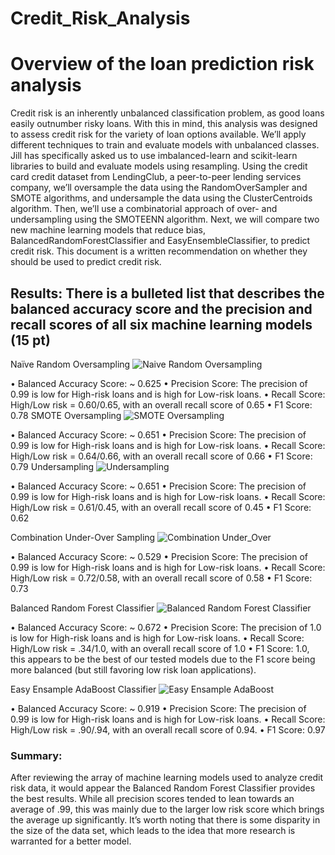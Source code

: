 # Credit_Risk_Analysis
# Overview of the loan prediction risk analysis
Credit risk is an inherently unbalanced classification problem, as good loans easily outnumber risky loans. With this in mind, this analysis was designed to assess credit risk for the variety of loan options available. We’ll apply different techniques to train and evaluate models with unbalanced classes. Jill has specifically asked us to use imbalanced-learn and scikit-learn libraries to build and evaluate models using resampling.
Using the credit card credit dataset from LendingClub, a peer-to-peer lending services company, we’ll oversample the data using the RandomOverSampler and SMOTE algorithms, and undersample the data using the ClusterCentroids algorithm. Then, we’ll use a combinatorial approach of over- and undersampling using the SMOTEENN algorithm. Next, we will compare two new machine learning models that reduce bias, BalancedRandomForestClassifier and EasyEnsembleClassifier, to predict credit risk. This document is a written recommendation on whether they should be used to predict credit risk.

## Results: There is a bulleted list that describes the balanced accuracy score and the precision and recall scores of all six machine learning models (15 pt)

Naïve Random Oversampling
 ![Naive Random Oversampling](https://user-images.githubusercontent.com/96449605/166182684-b4866c98-15b9-4a94-8d8f-b9ab3e6f7d4f.png)

•	Balanced Accuracy Score: ~ 0.625
•	Precision Score: The precision of 0.99 is low for High-risk loans and is high for Low-risk loans.
•	Recall Score: High/Low risk = 0.60/0.65, with an overall recall score of 0.65
•	F1 Score: 0.78
SMOTE Oversampling
 ![SMOTE Oversampling](https://user-images.githubusercontent.com/96449605/166182697-c15f632b-e04d-4810-bb2f-1be5b9ef87a6.png)

•	Balanced Accuracy Score: ~ 0.651
•	Precision Score: The precision of 0.99 is low for High-risk loans and is high for Low-risk loans.
•	Recall Score: High/Low risk = 0.64/0.66, with an overall recall score of 0.66
•	F1 Score: 0.79
Undersampling
 ![Undersampling](https://user-images.githubusercontent.com/96449605/166182728-a2d91d28-cf3c-4b00-8067-482f50f54c07.png)

•	Balanced Accuracy Score: ~ 0.651
•	Precision Score: The precision of 0.99 is low for High-risk loans and is high for Low-risk loans.
•	Recall Score: High/Low risk = 0.61/0.45, with an overall recall score of 0.45
•	F1 Score: 0.62

Combination Under-Over Sampling
 ![Combination Under_Over](https://user-images.githubusercontent.com/96449605/166182752-48626512-2004-42a4-b109-98e4b54f5d1f.png)

•	Balanced Accuracy Score: ~ 0.529
•	Precision Score: The precision of 0.99 is low for High-risk loans and is high for Low-risk loans.
•	Recall Score: High/Low risk = 0.72/0.58, with an overall recall score of 0.58
•	F1 Score: 0.73

Balanced Random Forest Classifier
 ![Balanced Random Forest Classifier](https://user-images.githubusercontent.com/96449605/166182787-750c767f-1f8d-4803-bc85-7dfe2902bf5c.png)

•	Balanced Accuracy Score: ~ 0.672
•	Precision Score: The precision of 1.0 is low for High-risk loans and is high for Low-risk loans.
•	Recall Score: High/Low risk = .34/1.0, with an overall recall score of 1.0
•	F1 Score: 1.0, this appears to be the best of our tested models due to the F1 score being more balanced (but still favoring low risk loan applications).

Easy Ensample AdaBoost Classifier
 ![Easy Ensample AdaBoost](https://user-images.githubusercontent.com/96449605/166182818-bdc76409-bf68-488d-8791-4e5a9725c50b.png)

•	Balanced Accuracy Score: ~ 0.919
•	Precision Score: The precision of 0.99 is low for High-risk loans and is high for Low-risk loans.
•	Recall Score: High/Low risk = .90/.94, with an overall recall score of 0.94.
•	F1 Score: 0.97

### Summary: 
After reviewing the array of machine learning models used to analyze credit risk data, it would appear the Balanced Random Forest Classifier provides the best results. While all precision scores tended to lean towards an average of .99, this was mainly due to the larger low risk score which brings the average up significantly. It’s worth noting that there is some disparity in the size of the data set, which leads to the idea that more research is warranted for a better model.
